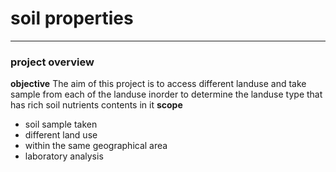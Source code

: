 # soil properties
---
### project overview
**objective**
The aim of this project is to access different landuse and take sample from each of the landuse inorder to determine the landuse type that has rich soil nutrients contents in it 
**scope**
+ soil sample taken
+ different land use 
+ within the same geographical area
+ laboratory analysis
